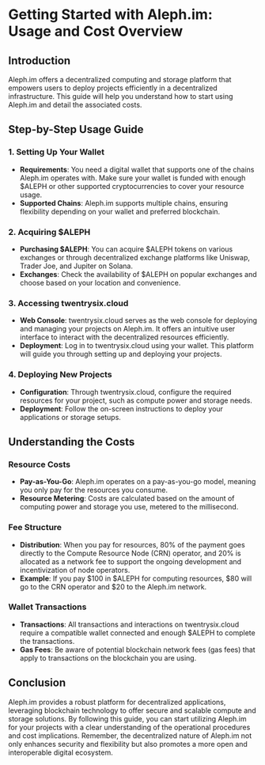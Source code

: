 # Getting Started with Aleph.im: Usage and Cost Overview

## Introduction
Aleph.im offers a decentralized computing and storage platform that empowers users to deploy projects efficiently in a decentralized infrastructure. This guide will help you understand how to start using Aleph.im and detail the associated costs.

## Step-by-Step Usage Guide

### 1. Setting Up Your Wallet
- **Requirements**: You need a digital wallet that supports one of the chains Aleph.im operates with. Make sure your wallet is funded with enough $ALEPH or other supported cryptocurrencies to cover your resource usage.
- **Supported Chains**: Aleph.im supports multiple chains, ensuring flexibility depending on your wallet and preferred blockchain.

### 2. Acquiring $ALEPH
- **Purchasing $ALEPH**: You can acquire $ALEPH tokens on various exchanges or through decentralized exchange platforms like Uniswap, Trader Joe, and Jupiter on Solana.
- **Exchanges**: Check the availability of $ALEPH on popular exchanges and choose based on your location and convenience.

### 3. Accessing twentrysix.cloud
- **Web Console**: twentrysix.cloud serves as the web console for deploying and managing your projects on Aleph.im. It offers an intuitive user interface to interact with the decentralized resources efficiently.
- **Deployment**: Log in to twentrysix.cloud using your wallet. This platform will guide you through setting up and deploying your projects.

### 4. Deploying New Projects
- **Configuration**: Through twentrysix.cloud, configure the required resources for your project, such as compute power and storage needs.
- **Deployment**: Follow the on-screen instructions to deploy your applications or storage setups.

## Understanding the Costs

### Resource Costs
- **Pay-as-You-Go**: Aleph.im operates on a pay-as-you-go model, meaning you only pay for the resources you consume.
- **Resource Metering**: Costs are calculated based on the amount of computing power and storage you use, metered to the millisecond.

### Fee Structure
- **Distribution**: When you pay for resources, 80% of the payment goes directly to the Compute Resource Node (CRN) operator, and 20% is allocated as a network fee to support the ongoing development and incentivization of node operators.
- **Example**: If you pay $100 in $ALEPH for computing resources, $80 will go to the CRN operator and $20 to the Aleph.im network.

### Wallet Transactions
- **Transactions**: All transactions and interactions on twentrysix.cloud require a compatible wallet connected and enough $ALEPH to complete the transactions.
- **Gas Fees**: Be aware of potential blockchain network fees (gas fees) that apply to transactions on the blockchain you are using.

## Conclusion
Aleph.im provides a robust platform for decentralized applications, leveraging blockchain technology to offer secure and scalable compute and storage solutions. By following this guide, you can start utilizing Aleph.im for your projects with a clear understanding of the operational procedures and cost implications. Remember, the decentralized nature of Aleph.im not only enhances security and flexibility but also promotes a more open and interoperable digital ecosystem.